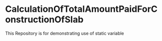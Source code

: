 # CalculationOfTotalAmountPaidForConstructionOfSlab
This Repository is for demonstrating use of static variable
